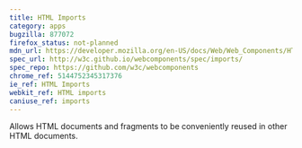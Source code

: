```yaml
---
title: HTML Imports
category: apps
bugzilla: 877072
firefox_status: not-planned
mdn_url: https://developer.mozilla.org/en-US/docs/Web/Web_Components/HTML_Imports
spec_url: http://w3c.github.io/webcomponents/spec/imports/
spec_repo: https://github.com/w3c/webcomponents
chrome_ref: 5144752345317376
ie_ref: HTML Imports
webkit_ref: HTML imports
caniuse_ref: imports
---
```


Allows HTML documents and fragments to be conveniently reused in other HTML documents.
